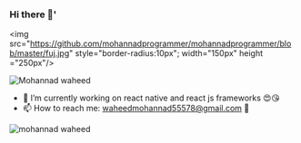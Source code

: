 ### Hi there 👋'
 <img src="https://github.com/mohannadprogrammer/mohannadprogrammer/blob/master/fuj.jpg" style="border-radius:10px";  width="150px" height ="250px"/>

<p align="left"> <img src="https://komarev.com/ghpvc/?username=mohannadprogrammer" alt="Mohannad waheed" /> </p>

- 🔭 I’m currently working on react native and react js frameworks 😍😘
- 📫 How to reach me: waheedmohannad55578@gmail.com 👾
<p align="left">
 
 <img src="https://github-readme-stats.vercel.app/api?username=mohannadprogrammer&show_icons=true" alt="mohannad waheed " /> 
</p> 
